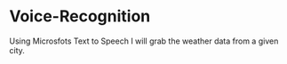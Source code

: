 # Voice-Recognition
Using Microsfots Text to Speech I will grab the weather data from a given city.
